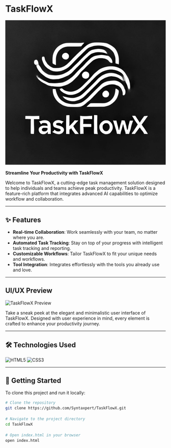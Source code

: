 # TaskFlowX

![TaskFlowX Logo](https://github.com/Syntaxpert/public-images3/blob/main/image_123650291%20(3).JPG?raw=true)

**Streamline Your Productivity with TaskFlowX**

Welcome to TaskFlowX, a cutting-edge task management solution designed to help individuals and teams achieve peak productivity. TaskFlowX is a feature-rich platform that integrates advanced AI capabilities to optimize workflow and collaboration.

---

## ✨ Features

- **Real-time Collaboration**: Work seamlessly with your team, no matter where you are.
- **Automated Task Tracking**: Stay on top of your progress with intelligent task tracking and reporting.
- **Customizable Workflows**: Tailor TaskFlowX to fit your unique needs and workflows.
- **Tool Integration**: Integrates effortlessly with the tools you already use and love.

---

## UI/UX Preview

![TaskFlowX Preview](https://github.com/Syntaxpert/public-images4/blob/main/screenshot-127_0_0_1_5500-2024_08_20-18_40_51.png?raw=true)  <!-- Replace with actual image link -->

Take a sneak peek at the elegant and minimalistic user interface of TaskFlowX. Designed with user experience in mind, every element is crafted to enhance your productivity journey.

---

## 🛠️ Technologies Used

![HTML5](https://img.shields.io/badge/HTML5-%23E34F26.svg?style=flat&logo=html5&logoColor=white)
![CSS3](https://img.shields.io/badge/CSS3-%231572B6.svg?style=flat&logo=css3&logoColor=white)

---

## 🚀 Getting Started

To clone this project and run it locally:

```bash
# Clone the repository
git clone https://github.com/Syntaxpert/TaskFlowX.git

# Navigate to the project directory
cd TaskFlowX

# Open index.html in your browser
open index.html
